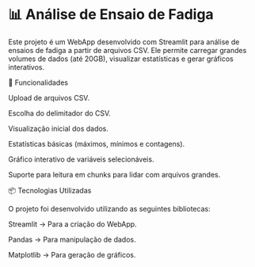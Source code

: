 # 📊 Análise de Ensaio de Fadiga

Este projeto é um WebApp desenvolvido com Streamlit para análise de ensaios de fadiga a partir de arquivos CSV. Ele permite carregar grandes volumes de dados (até 20GB), visualizar estatísticas e gerar gráficos interativos.

🚀 Funcionalidades

Upload de arquivos CSV.

Escolha do delimitador do CSV.

Visualização inicial dos dados.

Estatísticas básicas (máximos, mínimos e contagens).

Gráfico interativo de variáveis selecionáveis.

Suporte para leitura em chunks para lidar com arquivos grandes.

📦 Tecnologias Utilizadas

O projeto foi desenvolvido utilizando as seguintes bibliotecas:

Streamlit → Para a criação do WebApp.

Pandas → Para manipulação de dados.

Matplotlib → Para geração de gráficos.
